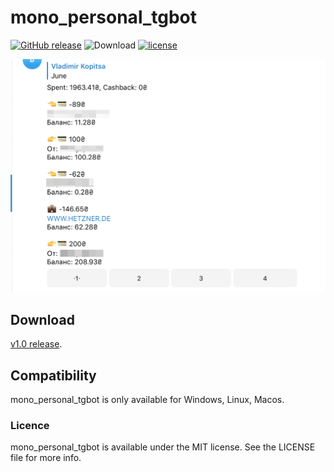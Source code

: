 # mono_personal_tgbot
[![GitHub release](https://img.shields.io/github/release/vkopitsa/mono_personal_tgbot.svg)]()
![Download](https://img.shields.io/github/downloads/vkopitsa/mono_personal_tgbot/total.svg)
[![license](https://img.shields.io/github/license/vkopitsa/mono_personal_tgbot.svg)]()

![mono_personal_tgbot](Resources/screenshot.png)

## Download
[v1.0 release](https://github.com/vkopitsa/mono_personal_tgbot/releases/download/v1.0/mono_personal_tgbot.zip).

## Compatibility
mono_personal_tgbot is only available for Windows, Linux, Macos.

### Licence
mono_personal_tgbot is available under the MIT license. See the LICENSE file for more info.

